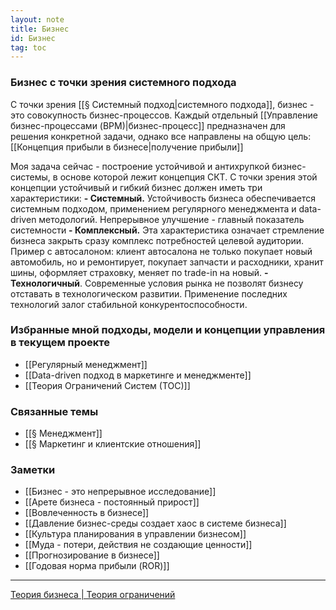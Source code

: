 ```yaml
---
layout: note
title: Бизнес
id: Бизнес
tag: toc
---
```

### Бизнес с точки зрения системного подхода
С точки зрения [[§ Системный подход|системного подхода]], бизнес - это совокупность бизнес-процессов. Каждый отдельный [[Управление бизнес-процессами (BPM)|бизнес-процесс]] предназначен для решения конкретной задачи, однако все направлены на общую цель: [[Концепция прибыли в бизнесе|получение прибыли]]  

Моя задача сейчас - построение устойчивой и антихрупкой бизнес-системы, в основе которой лежит концепция СКТ. С точки зрения этой концепции устойчивый и гибкий бизнес должен иметь три характеристики:
**- Системный.** Устойчивость бизнеса обеспечивается системным подходом, применением регулярного менеджмента и data-driven методологий. Непрерывное улучшение - главный показатель системности
**- Комплексный.** Эта характеристика означает стремление бизнеса закрыть сразу комплекс потребностей целевой аудитории. Пример с автосалоном: клиент автосалона не только покупает новый автомобиль, но и ремонтирует, покупает запчасти и расходники, хранит шины, оформляет страховку, меняет по trade-in на новый.
**- Технологичный**. Современные условия рынка не позволят бизнесу отставать в технологическом развитии. Применение последних технологий залог стабильной конкурентоспособности. 

### Избранные мной подходы, модели и концепции управления в текущем проекте
- [[Регулярный менеджмент]]
- [[Data-driven подход в маркетинге и менеджменте]]
- [[Теория Ограничений Систем (ТОС)]]

### Связанные темы
- [[§ Менеджмент]]
- [[§ Маркетинг и клиентские отношения]]


###  Заметки
- [[Бизнес - это непрерывное исследование]]
- [[Арете бизнеса - постоянный прирост]]
- [[Вовлеченность в бизнесе]]
- [[Давление бизнес-среды создает хаос в системе бизнеса]]
- [[Культура планирования в управлении бизнесом]]
- [[Муда - потери, действия не создающие ценности]]
- [[Прогнозирование в бизнесе]]
- [[Годовая норма прибыли (ROR)]]

---
[Теория бизнеса | Теория ограничений](https://tocpeople.com/2021/02/teoriya-biznesa/)


